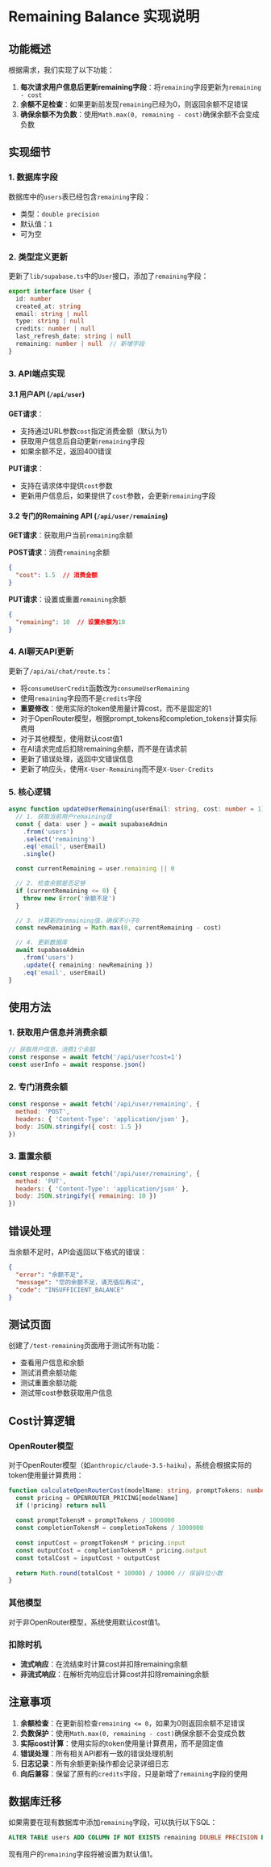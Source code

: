 # Remaining Balance 实现说明

## 功能概述

根据需求，我们实现了以下功能：

1. **每次请求用户信息后更新remaining字段**：将`remaining`字段更新为`remaining - cost`
2. **余额不足检查**：如果更新前发现`remaining`已经为0，则返回余额不足错误
3. **确保余额不为负数**：使用`Math.max(0, remaining - cost)`确保余额不会变成负数

## 实现细节

### 1. 数据库字段

数据库中的`users`表已经包含`remaining`字段：
- 类型：`double precision`
- 默认值：`1`
- 可为空

### 2. 类型定义更新

更新了`lib/supabase.ts`中的`User`接口，添加了`remaining`字段：

```typescript
export interface User {
  id: number
  created_at: string
  email: string | null
  type: string | null
  credits: number | null
  last_refresh_date: string | null
  remaining: number | null  // 新增字段
}
```

### 3. API端点实现

#### 3.1 用户API (`/api/user`)

**GET请求**：
- 支持通过URL参数`cost`指定消费金额（默认为1）
- 获取用户信息后自动更新`remaining`字段
- 如果余额不足，返回400错误

**PUT请求**：
- 支持在请求体中提供`cost`参数
- 更新用户信息后，如果提供了`cost`参数，会更新`remaining`字段

#### 3.2 专门的Remaining API (`/api/user/remaining`)

**GET请求**：获取用户当前`remaining`余额

**POST请求**：消费`remaining`余额
```json
{
  "cost": 1.5  // 消费金额
}
```

**PUT请求**：设置或重置`remaining`余额
```json
{
  "remaining": 10  // 设置余额为10
}
```

### 4. AI聊天API更新

更新了`/api/ai/chat/route.ts`：
- 将`consumeUserCredit`函数改为`consumeUserRemaining`
- 使用`remaining`字段而不是`credits`字段
- **重要修改**：使用实际的token使用量计算cost，而不是固定的1
- 对于OpenRouter模型，根据prompt_tokens和completion_tokens计算实际费用
- 对于其他模型，使用默认cost值1
- 在AI请求完成后扣除remaining余额，而不是在请求前
- 更新了错误处理，返回中文错误信息
- 更新了响应头，使用`X-User-Remaining`而不是`X-User-Credits`

### 5. 核心逻辑

```typescript
async function updateUserRemaining(userEmail: string, cost: number = 1) {
  // 1. 获取当前用户remaining值
  const { data: user } = await supabaseAdmin
    .from('users')
    .select('remaining')
    .eq('email', userEmail)
    .single()

  const currentRemaining = user.remaining || 0

  // 2. 检查余额是否足够
  if (currentRemaining <= 0) {
    throw new Error('余额不足')
  }

  // 3. 计算新的remaining值，确保不小于0
  const newRemaining = Math.max(0, currentRemaining - cost)

  // 4. 更新数据库
  await supabaseAdmin
    .from('users')
    .update({ remaining: newRemaining })
    .eq('email', userEmail)
}
```

## 使用方法

### 1. 获取用户信息并消费余额

```javascript
// 获取用户信息，消费1个余额
const response = await fetch('/api/user?cost=1')
const userInfo = await response.json()
```

### 2. 专门消费余额

```javascript
const response = await fetch('/api/user/remaining', {
  method: 'POST',
  headers: { 'Content-Type': 'application/json' },
  body: JSON.stringify({ cost: 1.5 })
})
```

### 3. 重置余额

```javascript
const response = await fetch('/api/user/remaining', {
  method: 'PUT',
  headers: { 'Content-Type': 'application/json' },
  body: JSON.stringify({ remaining: 10 })
})
```

## 错误处理

当余额不足时，API会返回以下格式的错误：

```json
{
  "error": "余额不足",
  "message": "您的余额不足，请充值后再试",
  "code": "INSUFFICIENT_BALANCE"
}
```

## 测试页面

创建了`/test-remaining`页面用于测试所有功能：
- 查看用户信息和余额
- 测试消费余额功能
- 测试重置余额功能
- 测试带cost参数获取用户信息

## Cost计算逻辑

### OpenRouter模型
对于OpenRouter模型（如`anthropic/claude-3.5-haiku`），系统会根据实际的token使用量计算费用：

```typescript
function calculateOpenRouterCost(modelName: string, promptTokens: number, completionTokens: number): number | null {
  const pricing = OPENROUTER_PRICING[modelName]
  if (!pricing) return null
  
  const promptTokensM = promptTokens / 1000000
  const completionTokensM = completionTokens / 1000000
  
  const inputCost = promptTokensM * pricing.input
  const outputCost = completionTokensM * pricing.output
  const totalCost = inputCost + outputCost
  
  return Math.round(totalCost * 10000) / 10000 // 保留4位小数
}
```

### 其他模型
对于非OpenRouter模型，系统使用默认cost值1。

### 扣除时机
- **流式响应**：在流结束时计算cost并扣除remaining余额
- **非流式响应**：在解析完响应后计算cost并扣除remaining余额

## 注意事项

1. **余额检查**：在更新前检查`remaining <= 0`，如果为0则返回余额不足错误
2. **负数保护**：使用`Math.max(0, remaining - cost)`确保余额不会变成负数
3. **实际cost计算**：使用实际的token使用量计算费用，而不是固定值
4. **错误处理**：所有相关API都有一致的错误处理机制
5. **日志记录**：所有余额更新操作都会记录详细日志
6. **向后兼容**：保留了原有的`credits`字段，只是新增了`remaining`字段的使用

## 数据库迁移

如果需要在现有数据库中添加`remaining`字段，可以执行以下SQL：

```sql
ALTER TABLE users ADD COLUMN IF NOT EXISTS remaining DOUBLE PRECISION DEFAULT 1;
```

现有用户的`remaining`字段将被设置为默认值1。
